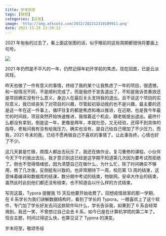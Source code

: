 ```yaml
---
title: 岁末将至
tags: [随想]
categories: [日常]
image: 'http://img.atksoto.com/2022/202212310109911.png'
date: 2021-11-28 23:59:12
---
```


2021 年匆匆的过去了，看上面这张图的话，似乎眼前的这些周期都很快将要画上句号。

![](http://img.atksoto.com/2022/202212310109341.png)

2021 年仍然是不平凡的一年，仍然记得年初开学前的焦虑，现在回首，已是云淡风轻。

昨天也做了一件有意义的事情，终结了我的某个让我焦虑了一年的项目，很遗憾，和一般情况不同，不是顺利完成了，而是我终于宣告退出了，不知是我诉苦奏效还是项目确实没有什么意义，身边人在最后关头支持我的退出。且不谈这个项目的实际意义，我已经丧失了对项目的兴趣，尽管起初驱动我的也不是兴趣，最主要的还是这一年在这一件事上，循环往复的都是焦虑和难以推进，在近期，也是我今年最忙的时间段，项目突然开始快速推进，我借着这个机会，跟老板提出退出。最终什么都没有拿到，倒是这一年，更像是两年，本就社恐，又无经验，还得不到具体的指导，老板问我有没有给我压力，确实也没有，是自己给自己增加了不少压力，而我，2021 年末的我，已经不愿再做自己不喜欢的事情了。让此事告终，心情也好了不少。

这几天甚是忙碌，周围人都出去玩乐了，我还在做作业，复习重修的课程。小伙伴今天下午约我出去玩，我才意识到这已经是这学期不知道第几次因为要考试而拒绝了。倒也不觉得情绪低，因为清楚自己在做什么，为什么忙，除了时间确实不够用，熬了几次夜，反倒挺有兴致的。也非常期待下一周，校历第 13 周的结束，这意味着编译和数据库的结课，数分期中考试的结束，物联网，安卓大作业的结束，虽然此时此刻他们都还没有结束，也不知道会以什么样的方式结束。

写完这篇，Typora 提醒我 15 天后他要开始收费了。回想疫情居家的那一学期，在 6 系学长为我们讲解数据结构时，看到了学长的 Typora，一眼喜欢上了这个软件，专门加了学长好友去问这款软件叫什么，学长告诉我，如果到了 6 系会经常用到，我还一笑，不曾想过自己会去 6 系，如今已是在计算机学院的第二年了。恰合主题，时间过得这么快，也算见证了 Typora 的演变。

岁末将至，敬颂冬绥
